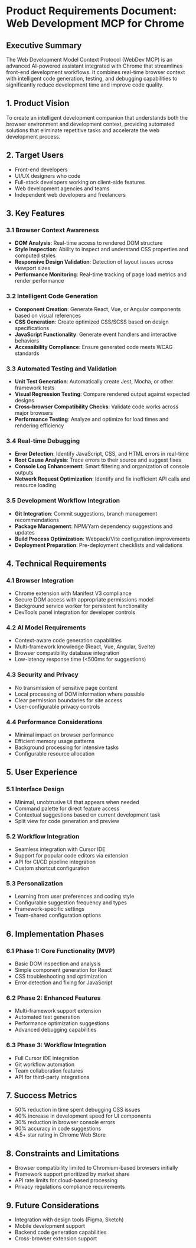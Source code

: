 # Product Requirements Document: Web Development MCP for Chrome

## Executive Summary

The Web Development Model Context Protocol (WebDev MCP) is an advanced AI-powered assistant integrated with Chrome that streamlines front-end development workflows. It combines real-time browser context with intelligent code generation, testing, and debugging capabilities to significantly reduce development time and improve code quality.

## 1. Product Vision

To create an intelligent development companion that understands both the browser environment and development context, providing automated solutions that eliminate repetitive tasks and accelerate the web development process.

## 2. Target Users

- Front-end developers
- UI/UX designers who code
- Full-stack developers working on client-side features
- Web development agencies and teams
- Independent web developers and freelancers

## 3. Key Features

### 3.1 Browser Context Awareness

- **DOM Analysis**: Real-time access to rendered DOM structure
- **Style Inspection**: Ability to inspect and understand CSS properties and computed styles
- **Responsive Design Validation**: Detection of layout issues across viewport sizes
- **Performance Monitoring**: Real-time tracking of page load metrics and render performance

### 3.2 Intelligent Code Generation

- **Component Creation**: Generate React, Vue, or Angular components based on visual references
- **CSS Generation**: Create optimized CSS/SCSS based on design specifications
- **JavaScript Functionality**: Generate event handlers and interactive behaviors
- **Accessibility Compliance**: Ensure generated code meets WCAG standards

### 3.3 Automated Testing and Validation

- **Unit Test Generation**: Automatically create Jest, Mocha, or other framework tests
- **Visual Regression Testing**: Compare rendered output against expected designs
- **Cross-browser Compatibility Checks**: Validate code works across major browsers
- **Performance Testing**: Analyze and optimize for load times and rendering efficiency

### 3.4 Real-time Debugging

- **Error Detection**: Identify JavaScript, CSS, and HTML errors in real-time
- **Root Cause Analysis**: Trace errors to their source and suggest fixes
- **Console Log Enhancement**: Smart filtering and organization of console outputs
- **Network Request Optimization**: Identify and fix inefficient API calls and resource loading

### 3.5 Development Workflow Integration

- **Git Integration**: Commit suggestions, branch management recommendations
- **Package Management**: NPM/Yarn dependency suggestions and updates
- **Build Process Optimization**: Webpack/Vite configuration improvements
- **Deployment Preparation**: Pre-deployment checklists and validations

## 4. Technical Requirements

### 4.1 Browser Integration

- Chrome extension with Manifest V3 compliance
- Secure DOM access with appropriate permissions model
- Background service worker for persistent functionality
- DevTools panel integration for developer controls

### 4.2 AI Model Requirements

- Context-aware code generation capabilities
- Multi-framework knowledge (React, Vue, Angular, Svelte)
- Browser compatibility database integration
- Low-latency response time (<500ms for suggestions)

### 4.3 Security and Privacy

- No transmission of sensitive page content
- Local processing of DOM information where possible
- Clear permission boundaries for site access
- User-configurable privacy controls

### 4.4 Performance Considerations

- Minimal impact on browser performance
- Efficient memory usage patterns
- Background processing for intensive tasks
- Configurable resource allocation

## 5. User Experience

### 5.1 Interface Design

- Minimal, unobtrusive UI that appears when needed
- Command palette for direct feature access
- Contextual suggestions based on current development task
- Split view for code generation and preview

### 5.2 Workflow Integration

- Seamless integration with Cursor IDE
- Support for popular code editors via extension
- API for CI/CD pipeline integration
- Custom shortcut configuration

### 5.3 Personalization

- Learning from user preferences and coding style
- Configurable suggestion frequency and types
- Framework-specific settings
- Team-shared configuration options

## 6. Implementation Phases

### 6.1 Phase 1: Core Functionality (MVP)

- Basic DOM inspection and analysis
- Simple component generation for React
- CSS troubleshooting and optimization
- Error detection and fixing for JavaScript

### 6.2 Phase 2: Enhanced Features

- Multi-framework support extension
- Automated test generation
- Performance optimization suggestions
- Advanced debugging capabilities

### 6.3 Phase 3: Workflow Integration

- Full Cursor IDE integration
- Git workflow automation
- Team collaboration features
- API for third-party integrations

## 7. Success Metrics

- 50% reduction in time spent debugging CSS issues
- 40% increase in development speed for UI components
- 30% reduction in browser console errors
- 90% accuracy in code suggestions
- 4.5+ star rating in Chrome Web Store

## 8. Constraints and Limitations

- Browser compatibility limited to Chromium-based browsers initially
- Framework support prioritized by market share
- API rate limits for cloud-based processing
- Privacy regulations compliance requirements

## 9. Future Considerations

- Integration with design tools (Figma, Sketch)
- Mobile development support
- Backend code generation capabilities
- Cross-browser extension support
